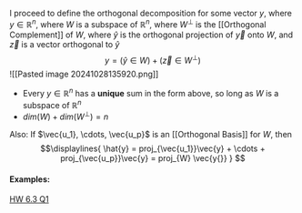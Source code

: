I proceed to define the orthogonal decomposition for some vector $y$, where $y \in \mathbb{R}^n$, where $W$ is a subspace of $\mathbb{R}^n$, where $W^{\perp}$ is the [[Orthogonal Complement]] of $W$, where $\hat{y}$ is the orthogonal projection of $\vec{y}$ onto $W$, and $\vec{z}$ is a vector orthogonal to $\hat{y}$
$$y = (\hat{y} \in W) + (\vec{z} \in W^{\perp})$$
![[Pasted image 20241028135920.png]]
- Every $y \in \mathbb{R}^n$ has a **unique** sum in the form above, so long as $W$ is a subspace of $\mathbb{R}^n$
- $dim(W) + dim(W^{\perp}) = n$

Also:
If $\vec{u_1}, \cdots, \vec{u_p}$ is an [[Orthogonal Basis]] for $W$, then
$$\displaylines{
\hat{y} =  proj_{\vec{u_1}}\vec{y} + \cdots + proj_{\vec{u_p}}\vec{y} = proj_{W} \vec{y{}}
}
$$

#### Examples:
[HW 6.3 Q1](https://www.desmos.com/calculator/ftgmcqydnn)

